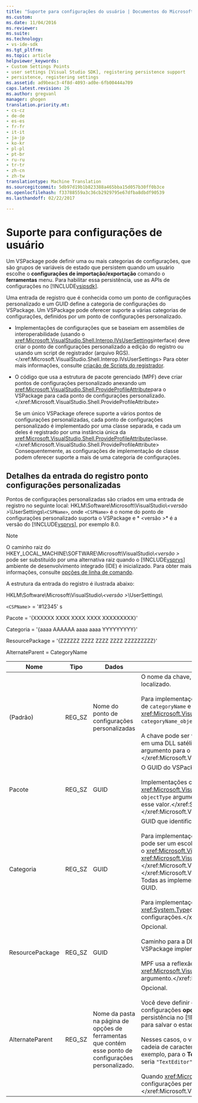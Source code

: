 ```yaml
---
title: "Suporte para configurações do usuário | Documentos do Microsoft"
ms.custom: 
ms.date: 11/04/2016
ms.reviewer: 
ms.suite: 
ms.technology:
- vs-ide-sdk
ms.tgt_pltfrm: 
ms.topic: article
helpviewer_keywords:
- Custom Settings Points
- user settings [Visual Studio SDK], registering persistence support
- persistence, registering settings
ms.assetid: ad9beac3-4f8d-4093-ad0e-6fb00444a709
caps.latest.revision: 26
ms.author: gregvanl
manager: ghogen
translation.priority.mt:
- cs-cz
- de-de
- es-es
- fr-fr
- it-it
- ja-jp
- ko-kr
- pl-pl
- pt-br
- ru-ru
- tr-tr
- zh-cn
- zh-tw
translationtype: Machine Translation
ms.sourcegitcommit: 5db97d19b1b823388a465bba15d057b30ff0b3ce
ms.openlocfilehash: f33788559a3c36cb2929795e67dfba8dbdf90539
ms.lasthandoff: 02/22/2017

---
```

# <a name="support-for-user-settings"></a>Suporte para configurações de usuário
Um VSPackage pode definir uma ou mais categorias de configurações, que são grupos de variáveis de estado que persistem quando um usuário escolhe o **configurações de importação/exportação** comando o **ferramentas** menu. Para habilitar essa persistência, use as APIs de configurações no [!INCLUDE[vsipsdk](../../extensibility/includes/vsipsdk_md.md)].  
  
 Uma entrada de registro que é conhecida como um ponto de configurações personalizado e um GUID define a categoria de configurações do VSPackage. Um VSPackage pode oferecer suporte a várias categorias de configurações, definidos por um ponto de configurações personalizado.  
  
-   Implementações de configurações que se baseiam em assemblies de interoperabilidade (usando o <xref:Microsoft.VisualStudio.Shell.Interop.IVsUserSettings>interface) deve criar o ponto de configurações personalizado a edição do registro ou usando um script de registrador (arquivo RGS).</xref:Microsoft.VisualStudio.Shell.Interop.IVsUserSettings> Para obter mais informações, consulte [criação de Scripts do registrador](/visual-cpp/atl/creating-registrar-scripts).  
  
-   O código que usa a estrutura de pacote gerenciado (MPF) deve criar pontos de configurações personalizado anexando um <xref:Microsoft.VisualStudio.Shell.ProvideProfileAttribute>para o VSPackage para cada ponto de configurações personalizado.</xref:Microsoft.VisualStudio.Shell.ProvideProfileAttribute>  
  
     Se um único VSPackage oferece suporte a vários pontos de configurações personalizadas, cada ponto de configurações personalizado é implementado por uma classe separada, e cada um deles é registrado por uma instância única da <xref:Microsoft.VisualStudio.Shell.ProvideProfileAttribute>classe.</xref:Microsoft.VisualStudio.Shell.ProvideProfileAttribute> Consequentemente, as configurações de implementação de classe podem oferecer suporte a mais de uma categoria de configurações.  
  
## <a name="custom-settings-point-registry-entry-details"></a>Detalhes da entrada do registro ponto configurações personalizadas  
 Pontos de configurações personalizadas são criados em uma entrada de registro no seguinte local: HKLM\Software\Microsoft\VisualStudio\\*\<versão >*\UserSettings\\`<CSPName>`, onde `<CSPName>` é o nome do ponto de configurações personalizado suporta o VSPackage e * \<versão >* é a versão do [!INCLUDE[vsprvs](../../code-quality/includes/vsprvs_md.md)], por exemplo 8.0.  
  
> [!NOTE]
>  O caminho raiz do HKEY_LOCAL_MACHINE\SOFTWARE\Microsoft\VisualStudio\\*\<versão >* pode ser substituído por uma alternativa raiz quando o [!INCLUDE[vsprvs](../../code-quality/includes/vsprvs_md.md)] ambiente de desenvolvimento integrado (IDE) é inicializado. Para obter mais informações, consulte [opções de linha de comando](../../extensibility/command-line-switches-visual-studio-sdk.md).  
  
 A estrutura da entrada do registro é ilustrada abaixo:  
  
 HKLM\Software\Microsoft\VisualStudio\\*\<versão >*\UserSettings\  
  
 `<CSPName`> = '#12345' s  
  
 Pacote = '{XXXXXX XXXX XXXX XXXX XXXXXXXXX}'  
  
 Categoria = '{aaaa AAAAAA aaaa aaaa YYYYYYYYY}'  
  
 ResourcePackage = '{ZZZZZZ ZZZZ ZZZZ ZZZZ ZZZZZZZZZ}'  
  
 AlternateParent = CategoryName  
  
|Nome|Tipo|Dados|Descrição|  
|----------|----------|----------|-----------------|  
|(Padrão)|REG_SZ|Nome do ponto de configurações personalizadas|O nome da chave, `<CSPName`>, é o nome do ponto de configurações personalizado não localizado.<br /><br /> Para implementações baseadas em MPF, o nome da chave é obtido pela combinação de `categoryName` e `objectName` argumentos a <xref:Microsoft.VisualStudio.Shell.ProvideProfileAttribute>construtor em `categoryName_objectName`.</xref:Microsoft.VisualStudio.Shell.ProvideProfileAttribute><br /><br /> A chave pode ser vazia ou pode conter a ID de referência para a cadeia de caracteres em uma DLL satélite localizada. Esse valor é obtido o `objectNameResourceID` argumento para o <xref:Microsoft.VisualStudio.Shell.ProvideProfileAttribute>construtor.</xref:Microsoft.VisualStudio.Shell.ProvideProfileAttribute>|  
|Pacote|REG_SZ|GUID|O GUID do VSPackage que implementa o ponto de configurações personalizado.<br /><br /> Implementações com base em MPF usando o <xref:Microsoft.VisualStudio.Shell.ProvideProfileAttribute>da classe, use o construtor `objectType` argumento contendo o VSPackage <xref:System.Type>e reflexão para obter esse valor.</xref:System.Type> </xref:Microsoft.VisualStudio.Shell.ProvideProfileAttribute>|  
|Categoria|REG_SZ|GUID|GUID que identifica a categoria de configurações.<br /><br /> Para implementações baseadas em assemblies de interoperabilidade, esse valor pode ser um escolhido arbitrariamente GUID, que o [!INCLUDE[vsprvs](../../code-quality/includes/vsprvs_md.md)] IDE passa para o <xref:Microsoft.VisualStudio.Shell.Interop.IVsUserSettings.ExportSettings%2A>e o <xref:Microsoft.VisualStudio.Shell.Interop.IVsUserSettings.ImportSettings%2A>métodos.</xref:Microsoft.VisualStudio.Shell.Interop.IVsUserSettings.ImportSettings%2A> </xref:Microsoft.VisualStudio.Shell.Interop.IVsUserSettings.ExportSettings%2A> Todas as implementações desses dois métodos devem verificar seus argumentos GUID.<br /><br /> Para implementações baseadas em MPF, esse GUID é obtida pelo <xref:System.Type>da classe implementando o [!INCLUDE[vsprvs](../../code-quality/includes/vsprvs_md.md)] mecanismo configurações.</xref:System.Type>|  
|ResourcePackage|REG_SZ|GUID|Opcional.<br /><br /> Caminho para a DLL contendo de satélite localizada cadeias de caracteres se VSPackage implementação não fornecê-las.<br /><br /> MPF usa a reflexão para obter o recurso correto VSPackage, portanto, a <xref:Microsoft.VisualStudio.Shell.ProvideProfileAttribute>classe não definir esse argumento.</xref:Microsoft.VisualStudio.Shell.ProvideProfileAttribute>|  
|AlternateParent|REG_SZ|Nome da pasta na página de opções de ferramentas que contém esse ponto de configurações personalizado.|Opcional.<br /><br /> Você deve definir esse valor somente se dá suporte a uma implementação de configurações **opções de ferramentas** páginas que usam o mecanismo de persistência no [!INCLUDE[vsipsdk](../../extensibility/includes/vsipsdk_md.md)] em vez do mecanismo no modelo de automação para salvar o estado.<br /><br /> Nesses casos, o valor na chave AlternateParent é o `topic` seção o `topic.sub-topic` cadeia de caracteres usada para identificar determinado **ToolsOptions** página. Por exemplo, para o **ToolsOptions** página `"TextEditor.Basic"` o valor de AlternateParent seria `"TextEditor"`.<br /><br /> Quando <xref:Microsoft.VisualStudio.Shell.ProvideProfileAttribute>gera o ponto de configurações personalizado, ele é o mesmo que o nome da categoria.</xref:Microsoft.VisualStudio.Shell.ProvideProfileAttribute>|
